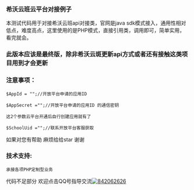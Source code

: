 ### 希沃云班云平台对接例子

本测试代码用于对接希沃云班api对接类，官网是java sdk模式接入，通用性相对低点，难度高点，这里使用的是PHP模式，直接引用类，调用即可，简单实用，看完就会。

### 此版本应该是最终版，除非希沃云斑更新api方式或者还有接触这类项目用到才会更新


### 注意事项：


    $AppId = "";//开放平台申请的应用ID
	
	$AppSecret ="";//开放平台申请的应用ID 的通信密钥
    
    这2个参数云平台开通后自行创建应用就有了
	
	$SchoolUid ="";//联系开放平台客服获取
    
  

如果对您有帮助 麻烦给给star 谢谢

### 技术支持:

	承接各项PHP定制型业务

代码不足部分 欢迎点击QQ号指导交流[![842062626](http://www.xmspace.net/qq.gif "QQ联系")](https://wpa.qq.com/msgrd?v=3&uin=842062626&site=qq&menu=yes) 

    
    
